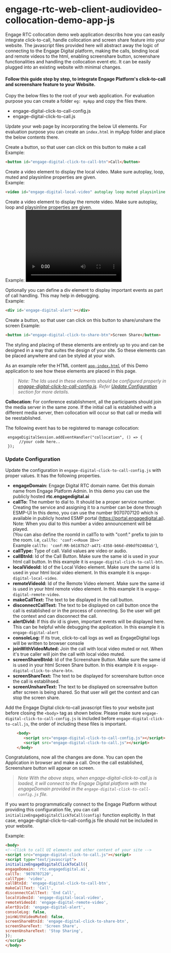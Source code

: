 # engage-rtc-web-client-audiovideo-collocation-demo-app-js

Engage RTC collocation demo web application describs how you can easily integrate click-to-call, handle collocation and screen share feature into your website. The javascript files provided here will abstract away the logic of connecting to the Engage Digital platform, making the calls, binding local and remote videos to the html, enabling screenshare button, screenshare functionalities and handling the collocation event etc.
It can be easily plugged into an existing website with minimal changes.

#### Follow this guide step by step, to integrate Engage Platform's click-to-call and screenshare feature to your Website.

Copy the below files to the root of your web application. For evaluation purpose you can create a folder `eg: myApp` and copy the files there.
- engage-digital-click-to-call-config.js
- engage-digital-click-to-call.js

Update your web page by incorporating the below UI elements. For evaluation purpose you can create an `index.html` in myApp folder and place the below contents there.

Create a button, so that user can click on this button to make a call\
Example:
```html
<button id="engage-digital-click-to-call-btn">Call</button>
```
Create a video element to display the local video. Make sure autoplay, loop, muted and playsinline properties are given.\
Example:
```html
<video id="engage-digital-local-video" autoplay loop muted playsinline style="width: 300px;height: 225px;background-color: gray"></video>
```
Create a video element to display the remote video. Make sure autoplay, loop and playsinline properties are given.\
Example:
<video id="engage-digital-remote-video" autoplay loop playsinline style="width:300px;height:225px;background-color:gray"></video> 
 
Optionally you can define a div element to display important events as part of call handling. This may help in debugging.\
Example:
```html
<div id='engage-digital-alert'></div>
```
Create a button, so that user can click on this button to share/unshare the screen
Example:
```html
<button id="engage-digital-click-to-share-btn">Screen Share</button> 
```
The styling and placing of these elements are entirely up to you and can be designed in a way that suites the design of your site.
So these elements can be placed anywhere and can be styled at your wish.

As an example refer the HTML content [`app-index.html`](https://github.com/RSYS-EDP/engage-rtc-click-to-call-web-app/blob/main/app-index.html) of this Demo application to see how these elements are placed in this page.

>*Note: The Ids used in these elements should be configured properly in [engage-digital-click-to-call-config.js](https://github.com/RSYS-EDP/engage-rtc-click-to-call-web-app/blob/main/engage-digital-click-to-call-config.js).
Refer [Update Configuration](#update-configuration) section for more details.*

**Collocation:** For conference establishment, all the participants should join the media server in the same zone. If the initial call is established with a different media server, then collocation will occur so that call or media will be reestablished. 

The following event has to be registered to manage collocation:
```
 engageDigitalSession.addEventHandler("collocation", () => {
      //your code here..
 }); 
```

### Update Configuration
Update the configuration in `engage-digital-click-to-call-config.js` with proper values. It has the following properties.

- **engageDomain:** Engage Digital RTC domain name. Get this domain name from Engage Platform Admin. In this demo you can use the publicly hosted **rtc.engagedigital.ai**
- **callTo:** The number to dial to. It should be a proper service number. Creating the service and assigning it to a number can be done through ESMP-UI
In this demo, you can use the number 9070707120 which is available in publicly hosted ESMP portal (https://portal.engagedigital.ai). \
Note: When you dial to this number a video announcement will be played. \
(You can also define the roomId in callTo to with "conf:" prefix to join to the room. i.e, `callTo: 'conf:<<Room ID>>'` \
  Example ```callTo: 'conf:RR-b6187b27-a471-4358-b66d-d90df92408a5'```),
- **callType:** Type of call. Valid values are video or audio.
- **callBtnId:** Id of the Call Button. Make sure the same id is used in your html call button. In this example it is `engage-digital-click-to-call-btn`.
- **localVideoId:** Id of the Local Video element. Make sure the same id is used in your html local video element. In this example it is `engage-digital-local-video`.
- **remoteVideoId:** Id of the Remote Video element. Make sure the same id is used in your html remote video element. In this example it is `engage-digital-remote-video`.
- **makeCallText:** The text to be displayed in the call button.
- **disconnectCallText:** The text to be displayed on call button once the call is established or in the process of connecting. So the user will get the context and can disconnect the call.
- **alertDivId:** If this div id is given, important events will be displayed here. This can be helpful while debugging the application. In this example it is `engage-digital-alert`
- **consoleLog:** If its true, click-to-call logs as well as EngageDigital logs will be written to browser console
- **joinWithVideoMuted:** Join the call with local video muted or not. When it's true caller will join the call with local video muted.
- **screenShareBtnId:** Id of the Screenshare Button. Make sure the same id is used in your html Screen Share button. In this example it is `engage-digital-click-to-share-btn`.
- **screenShareText:** The text to be displayed for screenshare button once the call is establihsed.
- **screenUnshareText:** The text to be displayed on screensahre button after screen is being shared. So that user will get the context and can stop the screen share.

Add the Engage Digital click-to-call javascript files to your website just before closing the `<body>` tag as shown below. Please make sure `engage-digital-click-to-call-config.js` is included before `engage-digital-click-to-call.js`, the order of including these files is important.

```html
     <body>
        <script src="engage-digital-click-to-call-config.js"></script>
        <script src="engage-digital-click-to-call.js"></script>
     </body>
```
Congratulations, now all the changes are done. You can open the Application in browser and make a call. Once the call established, Screenshare button will appear on screen.

>*Note With the above steps, when engage-digital-click-to-call.js is loaded, it will connect to the Engage Digital platform with the engageDomain provided in the `engage-digital-click-to-call-config.js` file.*

If you want to programmatically connect to the Engage Platform without providing this configuration file, you can call `initializeEngageDigitalClickToCall(config)` function explicitly. In that case, engage-digital-click-to-call-config.js file should not be included in your website.

Example:
```html
<body>
<!--Click to call UI elements and other content of your site -->
<script src="engage-digital-click-to-call.js"></script>
<script type="text/javascript">
initializeEngageDigitalClickToCall({
engageDomain: 'rtc.engagedigital.ai',
callTo: '9070707120',
callType: 'video',
callBtnId: 'engage-digital-click-to-call-btn',
makeCallText: 'Call',
disconnectCallText: 'End Call',
localVideoId: 'engage-digital-local-video',
remoteVideoId: 'engage-digital-remote-video',
alertDivId: 'engage-digital-alert',
consoleLog: false,
joinWithVideoMuted: false,
screenShareBtnId: 'engage-digital-click-to-share-btn',
screenShareText: 'Screen Share',
screenUnshareText: 'Stop Sharing',
});
</script>
</body>
```
